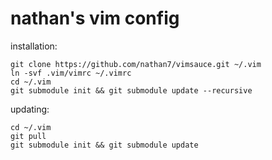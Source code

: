 nathan's vim config
===================


installation:

    git clone https://github.com/nathan7/vimsauce.git ~/.vim
    ln -svf .vim/vimrc ~/.vimrc
    cd ~/.vim
    git submodule init && git submodule update --recursive


updating:

    cd ~/.vim
    git pull
    git submodule init && git submodule update

